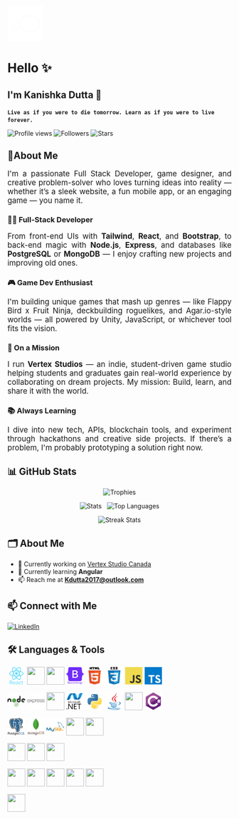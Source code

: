 <!-- Profile Image -->
<img src="./KD_transparent.png" width="80px" />

# Hello ✨  
## I'm **Kanishka Dutta** 🗿

 **` Live as if you were to die tomorrow. Learn as if you were to live forever. `**

<p align="left">
  <img src="https://komarev.com/ghpvc/?username=kdcodes23&label=Profile%20views&color=0e75b6&style=flat" alt="Profile views" />
  <img src="https://img.shields.io/github/followers/kdcodes23?label=Followers" alt="Followers" />
  <img src="https://img.shields.io/github/stars/kdcodes23?label=Stars" alt="Stars" />
</p>


## 🗿About Me
<p align="justify" style="font-size: 17px;">
I'm a passionate Full Stack Developer, game designer, and creative problem-solver who loves turning ideas into reality — whether it’s a sleek website, a fun mobile app, or an engaging game — you name it.
</p>

### 🧑‍💻 Full-Stack Developer  
<p align="justify" style="font-size: 17px;">
From front-end UIs with <strong>Tailwind</strong>, <strong>React</strong>, and <strong>Bootstrap</strong>, to back-end magic with <strong>Node.js</strong>, <strong>Express</strong>, and databases like <strong>PostgreSQL</strong> or <strong>MongoDB</strong> — I enjoy crafting new projects and improving old ones.
</p>

### 🎮 Game Dev Enthusiast  
<p align="justify" style="font-size: 17px;">
I'm building unique games that mash up genres — like Flappy Bird x Fruit Ninja, deckbuilding roguelikes, and Agar.io-style worlds — all powered by Unity, JavaScript, or whichever tool fits the vision.
</p>

### 🚀 On a Mission  
<p align="justify" style="font-size: 17px;">
I run <strong>Vertex Studios</strong> — an indie, student-driven game studio helping students and graduates gain real-world experience by collaborating on dream projects. My mission: Build, learn, and share it with the world.
</p>

### 📚 Always Learning  
<p align="justify" style="font-size: 17px;">
I dive into new tech, APIs, blockchain tools, and experiment through hackathons and creative side projects. If there’s a problem, I'm probably prototyping a solution right now.
</p>



## 📊 GitHub Stats

<p align="center">
  <img src="https://github-profile-trophy.vercel.app/?username=kdcodes23&theme=tokyonight&no-bg=true&no-frame=true" alt="Trophies" />
</p>

<p align="center">
  <img src="https://github-readme-stats.vercel.app/api?username=kdcodes23&show_icons=true&theme=tokyonight" alt="Stats" height="180" />
  &nbsp;
  <img src="https://github-readme-stats.vercel.app/api/top-langs/?username=kdcodes23&layout=compact&theme=radical" alt="Top Languages" height="180" />
</p>

<p align="center">
  <img src="https://github-readme-streak-stats.herokuapp.com/?user=kdcodes23&theme=tokyonight" alt="Streak Stats" />
</p>


## 🗂️ About Me

- 🔭 Currently working on [Vertex Studio Canada](https://vertexstudio.ca/)
- 🌱 Currently learning **Angular**
- 📫 Reach me at **Kdutta2017@outlook.com**



## 📫 Connect with Me

<p align="left">
  <a href="https://www.linkedin.com/in/kanishka-dutta-97491918a/" target="_blank">
    <img src="https://raw.githubusercontent.com/rahuldkjain/github-profile-readme-generator/master/src/images/icons/Social/linked-in-alt.svg" alt="LinkedIn" height="30" width="40" />
  </a>
</p>


## 🛠️ Languages & Tools

<p align="left">
  <!-- Front-end -->
  <a href="https://reactjs.org/" target="_blank"><img src="https://raw.githubusercontent.com/devicons/devicon/master/icons/react/react-original-wordmark.svg" width="40" height="40" /></a>
  <a href="https://nextjs.org/" target="_blank"><img src="https://cdn.worldvectorlogo.com/logos/nextjs-2.svg" width="40" height="40" /></a>
  <a href="https://tailwindcss.com/" target="_blank"><img src="https://www.vectorlogo.zone/logos/tailwindcss/tailwindcss-icon.svg" width="40" height="40" /></a>
  <a href="https://getbootstrap.com/" target="_blank"><img src="https://raw.githubusercontent.com/devicons/devicon/master/icons/bootstrap/bootstrap-plain-wordmark.svg" width="40" height="40" /></a>
  <a href="https://developer.mozilla.org/en-US/docs/Web/HTML" target="_blank"><img src="https://raw.githubusercontent.com/devicons/devicon/master/icons/html5/html5-original-wordmark.svg" width="40" height="40" /></a>
  <a href="https://developer.mozilla.org/en-US/docs/Web/CSS" target="_blank"><img src="https://raw.githubusercontent.com/devicons/devicon/master/icons/css3/css3-original-wordmark.svg" width="40" height="40" /></a>
  <a href="https://developer.mozilla.org/en-US/docs/Web/JavaScript" target="_blank"><img src="https://raw.githubusercontent.com/devicons/devicon/master/icons/javascript/javascript-original.svg" width="40" height="40" /></a>
  <a href="https://www.typescriptlang.org/" target="_blank"><img src="https://raw.githubusercontent.com/devicons/devicon/master/icons/typescript/typescript-original.svg" width="40" height="40" /></a>

  <!-- Back-end -->
  <a href="https://nodejs.org/" target="_blank"><img src="https://raw.githubusercontent.com/devicons/devicon/master/icons/nodejs/nodejs-original-wordmark.svg" width="40" height="40" /></a>
  <a href="https://expressjs.com/" target="_blank"><img src="https://raw.githubusercontent.com/devicons/devicon/master/icons/express/express-original-wordmark.svg" width="40" height="40" /></a>
  <a href="https://www.djangoproject.com/" target="_blank"><img src="https://cdn.worldvectorlogo.com/logos/django.svg" width="40" height="40" /></a>
  <a href="https://dotnet.microsoft.com/" target="_blank"><img src="https://raw.githubusercontent.com/devicons/devicon/master/icons/dot-net/dot-net-original-wordmark.svg" width="40" height="40" /></a>
  <a href="https://www.python.org/" target="_blank"><img src="https://raw.githubusercontent.com/devicons/devicon/master/icons/python/python-original.svg" width="40" height="40" /></a>
  <a href="https://www.java.com/" target="_blank"><img src="https://raw.githubusercontent.com/devicons/devicon/master/icons/java/java-original.svg" width="40" height="40" /></a>
  <a href="https://kotlinlang.org/" target="_blank"><img src="https://www.vectorlogo.zone/logos/kotlinlang/kotlinlang-icon.svg" width="40" height="40" /></a>
  <a href="https://www.w3schools.com/cs/" target="_blank"><img src="https://raw.githubusercontent.com/devicons/devicon/master/icons/csharp/csharp-original.svg" width="40" height="40" /></a>

  <!-- Databases -->
  <a href="https://www.postgresql.org/" target="_blank"><img src="https://raw.githubusercontent.com/devicons/devicon/master/icons/postgresql/postgresql-original-wordmark.svg" width="40" height="40" /></a>
  <a href="https://www.mongodb.com/" target="_blank"><img src="https://raw.githubusercontent.com/devicons/devicon/master/icons/mongodb/mongodb-original-wordmark.svg" width="40" height="40" /></a>
  <a href="https://www.mysql.com/" target="_blank"><img src="https://raw.githubusercontent.com/devicons/devicon/master/icons/mysql/mysql-original-wordmark.svg" width="40" height="40" /></a>
  <a href="https://www.microsoft.com/en-us/sql-server" target="_blank"><img src="https://www.svgrepo.com/show/303229/microsoft-sql-server-logo.svg" width="40" height="40" /></a>
  <a href="https://firebase.google.com/" target="_blank"><img src="https://www.vectorlogo.zone/logos/firebase/firebase-icon.svg" width="40" height="40" /></a>

  <!-- DevOps & Tools -->
  <a href="https://git-scm.com/" target="_blank"><img src="https://www.vectorlogo.zone/logos/git-scm/git-scm-icon.svg" width="40" height="40" /></a>
  <a href="https://postman.com/" target="_blank"><img src="https://www.vectorlogo.zone/logos/getpostman/getpostman-icon.svg" width="40" height="40" /></a>
  <a href="https://www.selenium.dev/" target="_blank"><img src="https://raw.githubusercontent.com/detain/svg-logos/780f25886640cef088af994181646db2f6b1a3f8/svg/selenium-logo.svg" width="40" height="40" /></a>

  <!-- Mobile & Design -->
  <a href="https://flutter.dev/" target="_blank"><img src="https://www.vectorlogo.zone/logos/flutterio/flutterio-icon.svg" width="40" height="40" /></a>
  <a href="https://dart.dev/" target="_blank"><img src="https://www.vectorlogo.zone/logos/dartlang/dartlang-icon.svg" width="40" height="40" /></a>
  <a href="https://www.figma.com/" target="_blank"><img src="https://www.vectorlogo.zone/logos/figma/figma-icon.svg" width="40" height="40" /></a>
  <a href="https://www.blender.org/" target="_blank"><img src="https://download.blender.org/branding/community/blender_community_badge_white.svg" width="40" height="40" /></a>
  <a href="https://framer.com/" target="_blank"><img src="https://www.vectorlogo.zone/logos/framer/framer-icon.svg" width="40" height="40" /></a>

  <!-- Game Development -->
  <a href="https://unity.com/" target="_blank"><img src="https://www.vectorlogo.zone/logos/unity3d/unity3d-icon.svg" width="40" height="40" /></a>
</p>
